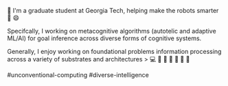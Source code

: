🖖 I'm a graduate student at Georgia Tech, helping make the robots smarter 🤖 😄

Specifcally, I working on metacognitive algorithms (autotelic and adaptive ML/AI) for goal inference across diverse forms of cognitive systems. 

Generally, I enjoy working on foundational problems information processing across a variety of substrates and architectures > 💻  🧮  🦠  🧬  🐙  👾 🧠

#unconventional-computing #diverse-intelligence
